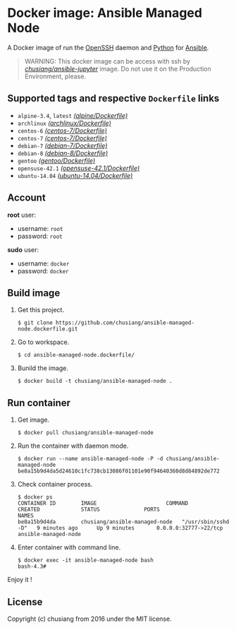 # Docker image: Ansible Managed Node

A Docker image of run the [OpenSSH][openssh_official] daemon and [Python][python_official] for [Ansible][ansible_offical].

> WARNING: This docker image can be access with ssh by [*chusiang/ansible-jupyter*][ansible_jupyter] image. Do not use it on the Production Environment, please.

## Supported tags and respective `Dockerfile` links

- `alpine-3.4`, `latest` [*(alpine/Dockerfile)*][dockerfile_alpine]
- `archlinux` [*(archlinux/Dockerfile)*][dockerfile_archlinux]
- `centos-6` [*(centos-7/Dockerfile)*][dockerfile_centos-6]
- `centos-7` [*(centos-7/Dockerfile)*][dockerfile_centos-7]
- `debian-7` [*(debian-7/Dockerfile)*][dockerfile_debian-7]
- `debian-8` [*(debian-8/Dockerfile)*][dockerfile_debian-8]
- `gentoo` [*(gentoo/Dockerfile)*][dockerfile_gentoo]
- `opensuse-42.1` [*(opensuse-42.1/Dockerfile)*][dockerfile_opensuse-42.1]
- `ubuntu-14.04` [*(ubuntu-14.04/Dockerfile)*][dockerfile_ubuntu-14.04]

[dockerfile_alpine]:        https://github.com/chusiang/ansible-managed-node.dockerfile/blob/master/alpine/Dockerfile
[dockerfile_archlinux]:     https://github.com/chusiang/ansible-managed-node.dockerfile/blob/master/archlinux/Dockerfile
[dockerfile_centos-6]:      https://github.com/chusiang/ansible-managed-node.dockerfile/blob/master/centos-6/Dockerfile
[dockerfile_centos-7]:      https://github.com/chusiang/ansible-managed-node.dockerfile/blob/master/centos-7/Dockerfile
[dockerfile_debian-7]:      https://github.com/chusiang/ansible-managed-node.dockerfile/blob/master/debian-7/Dockerfile
[dockerfile_debian-8]:      https://github.com/chusiang/ansible-managed-node.dockerfile/blob/master/debian-8/Dockerfile
[dockerfile_gentoo]:        https://github.com/chusiang/ansible-managed-node.dockerfile/blob/master/gentoo/Dockerfile
[dockerfile_opensuse-42.1]: https://github.com/chusiang/ansible-managed-node.dockerfile/blob/master/opensuse-42.1/Dockerfile
[dockerfile_ubuntu-14.04]:  https://github.com/chusiang/ansible-managed-node.dockerfile/blob/master/ubuntu-14.04/Dockerfile

## Account

**root** user:

- username: `root`
- password: `root`

**sudo** user:

- username: `docker`
- password: `docker`

[openssh_official]: https://www.openssh.com/
[ansible_offical]:  https://www.ansible.com/
[python_official]:  https://www.python.org/
[ansible_jupyter]: https://hub.docker.com/r/chusiang/ansible-jupyter/

## Build image

1. Get this project.

    ```
    $ git clone https://github.com/chusiang/ansible-managed-node.dockerfile.git
    ```

1. Go to workspace.

    ```
    $ cd ansible-managed-node.dockerfile/
    ```

1. Bunild the image.

    ```
    $ docker build -t chusiang/ansible-managed-node .
    ```

## Run container

1. Get image.
    
    ```
    $ docker pull chusiang/ansible-managed-node
    ```

1. Run the container with daemon mode.
    
    ```
    $ docker run --name ansible-managed-node -P -d chusiang/ansible-managed-node
    be8a15b9d4da5d24610c1fc738cb13086f01101e90f94640360d8d84892de772
    ```

1. Check container process.

    ```
    $ docker ps
    CONTAINER ID        IMAGE                      COMMAND                  CREATED             STATUS              PORTS                     NAMES
    be8a15b9d4da        chusiang/ansible-managed-node   "/usr/sbin/sshd -D"   9 minutes ago      Up 9 minutes       0.0.0.0:32777->22/tcp      ansible-managed-node
    ```

1. Enter container with command line.

    ```
    $ docker exec -it ansible-managed-node bash
    bash-4.3# 
    ```

Enjoy it !

## License

Copyright (c) chusiang from 2016 under the MIT license.
